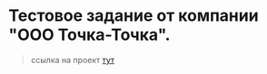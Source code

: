 ﻿# Тестовое задание от компании "ООО Точка-Точка". 
> ссылка на проект <a href="https://github.com/IsaAgverdiev/Test-task">тут</a>


